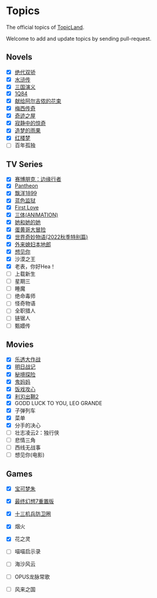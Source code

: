 # Topics

The official topics of [TopicLand](https://github.com/topicland/TopicLand).

Welcome to add and update topics by sending pull-request.

## Novels

- [x] [绝代双骄](https://topic-land.com/#/topics/%E7%BB%9D%E4%BB%A3%E5%8F%8C%E9%AA%84)
- [x] [水浒传](https://topic-land.com/#/topics/%E6%B0%B4%E6%B5%92%E4%BC%A0)
- [x] [三国演义](https://topic-land.com/#/topics/%E4%B8%89%E5%9B%BD%E6%BC%94%E4%B9%89)
- [x] [1Q84](https://topic-land.com/#/topics/1Q84)
- [x] [献给阿尔吉侬的花束](https://topic-land.com/#/topics/%E7%8C%AE%E7%BB%99%E9%98%BF%E5%B0%94%E5%90%89%E4%BE%AC%E7%9A%84%E8%8A%B1%E6%9D%9F)
- [x] [梅西传奇](https://topic-land.com/#/topics/%E6%A2%85%E8%A5%BF%E4%BC%A0%E5%A5%87)
- [x] [奇迹之屋](https://topic-land.com/#/topics/%E5%A5%87%E8%BF%B9%E4%B9%8B%E5%B1%8B)
- [x] [寂静中的惊奇](https://topic-land.com/#/topics/%E5%AF%82%E9%9D%99%E4%B8%AD%E7%9A%84%E6%83%8A%E5%A5%87)
- [x] [造梦的雨果](https://topic-land.com/#/topics/%E9%80%A0%E6%A2%A6%E7%9A%84%E9%9B%A8%E6%9E%9C)
- [x] [红楼梦](https://topic-land.com/#/topics/%E7%BA%A2%E6%A5%BC%E6%A2%A6)
- [ ] 百年孤独

## TV Series

- [x] [赛博朋克：边缘行者](http://39.108.136.237/#/topics/%E8%B5%9B%E5%8D%9A%E6%9C%8B%E5%85%8B%EF%BC%9A%E8%BE%B9%E7%BC%98%E8%A1%8C%E8%80%85)
- [x] [Pantheon](https://topic-land.com/#/topics/Pantheon(TV%20series))
- [x] [飘洋1899](https://topic-land.com/#/topics/%E9%A3%98%E6%B4%8B1899)
- [x] [蓝色监狱](https://topic-land.com/#/topics/%E8%93%9D%E8%89%B2%E7%9B%91%E7%8B%B1)
- [x] [First Love](https://topic-land.com/#/topics/First%20Love(TV%20series))
- [x] [三体(ANIMATION)](https://topic-land.com/#/topics/%E4%B8%89%E4%BD%93(ANIMATION))
- [x] [她和她的她](https://topic-land.com/#/topics/%E5%A5%B9%E5%92%8C%E5%A5%B9%E7%9A%84%E5%A5%B9)
- [x] [蛋黄哥大冒险](https://topic-land.com/#/topics/%E8%9B%8B%E9%BB%84%E5%93%A5%E5%A4%A7%E5%86%92%E9%99%A9)
- [x] [世界奇妙物语(2022秋季特别篇)](https://topic-land.com/#/topics/%E4%B8%96%E7%95%8C%E5%A5%87%E5%A6%99%E7%89%A9%E8%AF%AD(2022%E7%A7%8B%E5%AD%A3%E7%89%B9%E5%88%AB%E7%AF%87))
- [x] [外来媳妇本地郎](https://topic-land.com/#/topics/%E5%A4%96%E6%9D%A5%E5%AA%B3%E5%A6%87%E6%9C%AC%E5%9C%B0%E9%83%8E)
- [x] [想见你](https://topic-land.com/#/topics/%E6%83%B3%E8%A7%81%E4%BD%A0)
- [x] 沙漠之王
- [x] 老表，你好Hea！
- [ ] 上载新生
- [ ] 星期三
- [ ] 睡魔
- [ ] 绝命毒师
- [ ] 怪奇物语
- [ ] 全职猎人
- [ ] 链锯人
- [ ] 甄嬛传

## Movies

- [x] [乐透大作战](https://topic-land.com/#/topics/%E4%B9%90%E9%80%8F%E5%A4%A7%E4%BD%9C%E6%88%98)
- [x] [明日战记](https://topic-land.com/#/topics/%E6%98%8E%E6%97%A5%E6%88%98%E8%AE%B0)
- [x] [秘境探险](https://topic-land.com/#/topics/%E7%A7%98%E5%A2%83%E6%8E%A2%E9%99%A9)
- [x] [鬼妈妈](https://topic-land.com/#/topics/%E9%AC%BC%E5%A6%88%E5%A6%88)
- [x] [饭戏攻心](https://topic-land.com/#/topics/%E9%A5%AD%E6%88%8F%E6%94%BB%E5%BF%83)
- [x] [利刃出鞘2](https://topic-land.com/#/topics/%E5%88%A9%E5%88%83%E5%87%BA%E9%9E%982)
- [x] GODD LUCK TO YOU, LEO GRANDE
- [x] 子弹列车
- [x] 菜单
- [x] 分手的决心
- [ ] 壮志凌云2：独行侠
- [ ] 悲情三角
- [ ] 西线无战事
- [ ] 想见你(电影)

## Games

- [x] [宝可梦朱](https://topic-land.com/#/topics/%E5%AE%9D%E5%8F%AF%E6%A2%A6%E6%9C%B1)
- [x] [最终幻想7重置版](https://topic-land.com/#/topics/%E6%9C%80%E7%BB%88%E5%B9%BB%E6%83%B37%E9%87%8D%E7%BD%AE%E7%89%88)
- [x] [十三机兵防卫圈](https://topic-land.com/#/topics/%E5%8D%81%E4%B8%89%E6%9C%BA%E5%85%B5%E9%98%B2%E5%8D%AB%E5%9C%88)
- [x] 烟火
- [x] 花之灵
- [ ] 喵喵启示录
- [ ] 海沙风云
- [ ] OPUS龙脉常歌
- [ ] 风来之国

